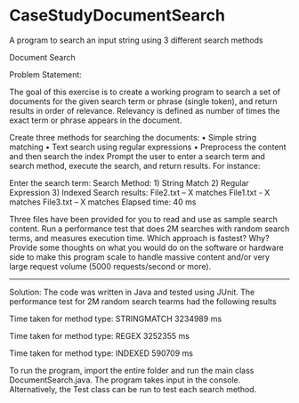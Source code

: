 # CaseStudyDocumentSearch
A program to search an input string using 3 different search methods

Document Search

Problem Statement:

The goal of this exercise is to create a working program to search a set of documents for the given search term or phrase (single token), and return results in order of relevance.
Relevancy is defined as number of times the exact term or phrase appears in the document. 

Create three methods for searching the documents: 
•	Simple string matching 
•	Text search using regular expressions 
•	Preprocess the content and then search the index
Prompt the user to enter a search term and search method, execute the search, and return results. For instance:

Enter the search term: <user enters search term> 
Search Method: 1) String Match 2) Regular Expression 3) Indexed 
  Search results: 
  File2.txt – X matches 
  File1.txt - X matches 
  File3.txt – X matches 
  Elapsed time: 40 ms

Three files have been provided for you to read and use as sample search content.
Run a performance test that does 2M searches with random search terms, and measures execution time. Which approach is fastest? Why?
Provide some thoughts on what you would do on the software or hardware side to make this program scale to handle massive content and/or 
very large request volume (5000 requests/second or more). 

----------------------------------------------------------------------------------------------------------------------------------------
Solution:
The code was written in Java and tested using JUnit. The performance test for 2M random search tearms had the following results

Time taken for method type: STRINGMATCH 3234989 ms

Time taken for method type: REGEX 3252355 ms

Time taken for method type: INDEXED 590709 ms

To run the program, import the entire folder and run the main class DocumentSearch.java. The program takes input in the console.
Alternatively, the Test class can be run to test each search method.


